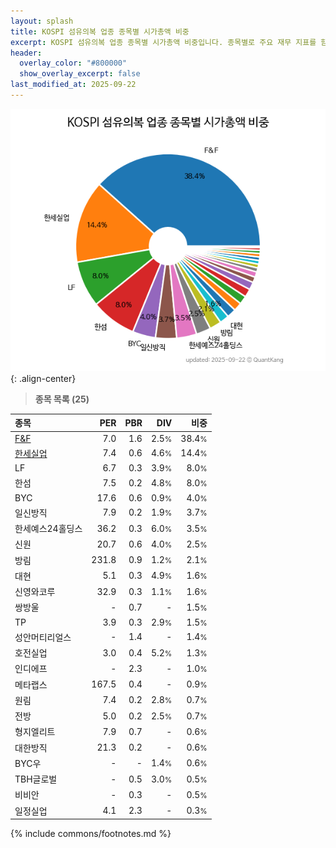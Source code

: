 ```yaml
---
layout: splash
title: KOSPI 섬유의복 업종 종목별 시가총액 비중
excerpt: KOSPI 섬유의복 업종 종목별 시가총액 비중입니다. 종목별로 주요 재무 지표를 함께 표시합니다.
header:
  overlay_color: "#800000"
  show_overlay_excerpt: false
last_modified_at: 2025-09-22
---
```



![KOSPI 섬유의복 업종 종목별 시가총액 비중](/stats/sector/images/kospi_업종_섬유의복_종목.png){: .align-center}


> **종목 목록 (25)**<a id="list"></a>

| **종목** | **PER** | **PBR** | **DIV** | **비중** |
| :------- | ------: | ------: | ------: | -------: |
| [F&F](/383220/) | 7.0 | 1.6 | 2.5<small>%</small> | 38.4<small>%</small> |
| [한세실업](/105630/) | 7.4 | 0.6 | 4.6<small>%</small> | 14.4<small>%</small> |
| LF | 6.7 | 0.3 | 3.9<small>%</small> | 8.0<small>%</small> |
| 한섬 | 7.5 | 0.2 | 4.8<small>%</small> | 8.0<small>%</small> |
| BYC | 17.6 | 0.6 | 0.9<small>%</small> | 4.0<small>%</small> |
| 일신방직 | 7.9 | 0.2 | 1.9<small>%</small> | 3.7<small>%</small> |
| 한세예스24홀딩스 | 36.2 | 0.3 | 6.0<small>%</small> | 3.5<small>%</small> |
| 신원 | 20.7 | 0.6 | 4.0<small>%</small> | 2.5<small>%</small> |
| 방림 | 231.8 | 0.9 | 1.2<small>%</small> | 2.1<small>%</small> |
| 대현 | 5.1 | 0.3 | 4.9<small>%</small> | 1.6<small>%</small> |
| 신영와코루 | 32.9 | 0.3 | 1.1<small>%</small> | 1.6<small>%</small> |
| 쌍방울 | - | 0.7 | - | 1.5<small>%</small> |
| TP | 3.9 | 0.3 | 2.9<small>%</small> | 1.5<small>%</small> |
| 성안머티리얼스 | - | 1.4 | - | 1.4<small>%</small> |
| 호전실업 | 3.0 | 0.4 | 5.2<small>%</small> | 1.3<small>%</small> |
| 인디에프 | - | 2.3 | - | 1.0<small>%</small> |
| 메타랩스 | 167.5 | 0.4 | - | 0.9<small>%</small> |
| 원림 | 7.4 | 0.2 | 2.8<small>%</small> | 0.7<small>%</small> |
| 전방 | 5.0 | 0.2 | 2.5<small>%</small> | 0.7<small>%</small> |
| 형지엘리트 | 7.9 | 0.7 | - | 0.6<small>%</small> |
| 대한방직 | 21.3 | 0.2 | - | 0.6<small>%</small> |
| BYC우 | - | - | 1.4<small>%</small> | 0.6<small>%</small> |
| TBH글로벌 | - | 0.5 | 3.0<small>%</small> | 0.5<small>%</small> |
| 비비안 | - | 0.3 | - | 0.5<small>%</small> |
| 일정실업 | 4.1 | 2.3 | - | 0.3<small>%</small> |

{% include commons/footnotes.md %}